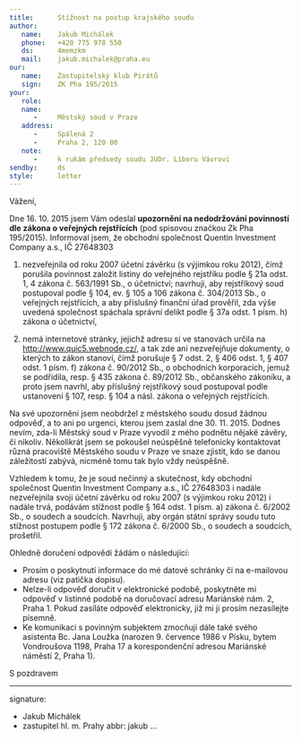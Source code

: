 ```yaml
---
title:      Stížnost na postup krajského soudu
author:
   name:    Jakub Michálek
   phone:   +420 775 978 550
   ds:      4memzkm
   mail:    jakub.michalek@praha.eu
our:
   name:    Zastupitelský klub Pirátů
   sign:    ZK Pha 195/2015
your:
   role:    
   name:
      -     Městský soud v Praze
   address:
      -     Spálená 2
      -     Praha 2, 120 00
   note:
      -     k rukám předsedy soudu JUDr. Liboru Vávrovi
sendby:     ds
style:      letter
---
```


Vážení,
 
Dne 16. 10. 2015 jsem Vám odeslal **upozornění na nedodržování povinností dle zákona o veřejných rejstřících** (pod spisovou značkou Zk Pha 195/2015). Informoval jsem, že obchodní společnost Quentin Investment Company a.s., IČ 27648303

1. nezveřejnila od roku 2007 účetní závěrku (s výjimkou roku 2012), čímž porušila povinnost založit listiny do veřejného rejstříku podle § 21a odst. 1, 4 zákona č. 563/1991 Sb., o účetnictví; navrhuji, aby rejstříkový soud postupoval podle § 104, ev. § 105 a 106 zákona č. 304/2013 Sb., o veřejných rejstřících, a aby příslušný finanční úřad prověřil, zda výše uvedená společnost spáchala správní delikt podle § 37a odst. 1 písm. h) zákona o účetnictví,

2. nemá internetové stránky, jejichž adresu si ve stanovách určila na http://www.quic5.webnode.cz/, a tak zde ani nezveřejňuje dokumenty, o kterých to zákon stanoví, čímž porušuje § 7 odst. 2, § 406 odst. 1, § 407 odst. 1 písm. f) zákona č. 90/2012 Sb.,
o obchodních korporacích, jemuž se podřídila, resp. § 435 zákona č. 89/2012 Sb., občanského zákoníku, a proto jsem navrhl, aby příslušný rejstříkový soud postupoval podle ustanovení § 107, resp. § 104 a násl. zákona o veřejných rejstřících.

Na své upozornění jsem neobdržel z městského soudu dosud žádnou odpověď, a to ani po urgenci, kterou jsem zaslal dne 30. 11. 2015. Dodnes nevím, zda-li Městský soud v Praze vyvodil z mého podnětu nějaké závěry, či nikoliv. Několikrát jsem se pokoušel neúspěšně telefonicky kontaktovat různá pracoviště Městského soudu v Praze ve snaze zjistit, kdo se danou záležitostí zabývá, nicméně tomu tak bylo vždy neúspěšně.

Vzhledem k tomu, že je soud nečinný a skutečnost, kdy obchodní společnost Quentin Investment Company a.s., IČ 27648303 i nadále nezveřejnila svoji účetní závěrku od roku 2007 (s výjimkou roku 2012) i nadále trvá, podávám stížnost podle § 164 odst. 1 písm. a) zákona č. 6/2002 Sb., o soudech a soudcích. Navrhuji, aby orgán státní správy soudu tuto stížnost postupem podle § 172 zákona č. 6/2000 Sb., o soudech a soudcích, prošetřil. 

Ohledně doručení odpovědi žádám o následující:

* Prosím o poskytnutí informace do mé datové schránky či na e-mailovou adresu (viz patička dopisu). 
* Nelze-li odpověď doručit v elektronické podobě, poskytněte mi odpověď v listinné podobě na doručovací adresu Mariánské nám. 2, Praha 1. Pokud zasíláte odpověď elektronicky, již mi ji prosím nezasílejte písemně.
* Ke komunikaci s povinným subjektem zmocňuji dále také svého asistenta Bc. Jana Loužka (narozen 9. července 1986 v Písku, bytem Vondroušova 1198, Praha 17 a korespondenční adresou Mariánské náměstí 2, Praha 1).

S pozdravem

---
signature:
  - Jakub Michálek
  - zastupitel hl. m. Prahy
abbr:       jakub
...
